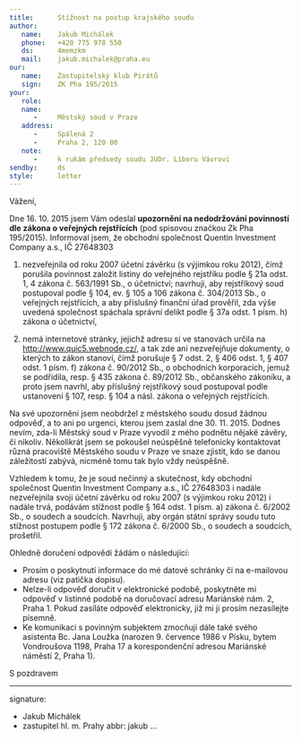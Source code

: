 ```yaml
---
title:      Stížnost na postup krajského soudu
author:
   name:    Jakub Michálek
   phone:   +420 775 978 550
   ds:      4memzkm
   mail:    jakub.michalek@praha.eu
our:
   name:    Zastupitelský klub Pirátů
   sign:    ZK Pha 195/2015
your:
   role:    
   name:
      -     Městský soud v Praze
   address:
      -     Spálená 2
      -     Praha 2, 120 00
   note:
      -     k rukám předsedy soudu JUDr. Liboru Vávrovi
sendby:     ds
style:      letter
---
```


Vážení,
 
Dne 16. 10. 2015 jsem Vám odeslal **upozornění na nedodržování povinností dle zákona o veřejných rejstřících** (pod spisovou značkou Zk Pha 195/2015). Informoval jsem, že obchodní společnost Quentin Investment Company a.s., IČ 27648303

1. nezveřejnila od roku 2007 účetní závěrku (s výjimkou roku 2012), čímž porušila povinnost založit listiny do veřejného rejstříku podle § 21a odst. 1, 4 zákona č. 563/1991 Sb., o účetnictví; navrhuji, aby rejstříkový soud postupoval podle § 104, ev. § 105 a 106 zákona č. 304/2013 Sb., o veřejných rejstřících, a aby příslušný finanční úřad prověřil, zda výše uvedená společnost spáchala správní delikt podle § 37a odst. 1 písm. h) zákona o účetnictví,

2. nemá internetové stránky, jejichž adresu si ve stanovách určila na http://www.quic5.webnode.cz/, a tak zde ani nezveřejňuje dokumenty, o kterých to zákon stanoví, čímž porušuje § 7 odst. 2, § 406 odst. 1, § 407 odst. 1 písm. f) zákona č. 90/2012 Sb.,
o obchodních korporacích, jemuž se podřídila, resp. § 435 zákona č. 89/2012 Sb., občanského zákoníku, a proto jsem navrhl, aby příslušný rejstříkový soud postupoval podle ustanovení § 107, resp. § 104 a násl. zákona o veřejných rejstřících.

Na své upozornění jsem neobdržel z městského soudu dosud žádnou odpověď, a to ani po urgenci, kterou jsem zaslal dne 30. 11. 2015. Dodnes nevím, zda-li Městský soud v Praze vyvodil z mého podnětu nějaké závěry, či nikoliv. Několikrát jsem se pokoušel neúspěšně telefonicky kontaktovat různá pracoviště Městského soudu v Praze ve snaze zjistit, kdo se danou záležitostí zabývá, nicméně tomu tak bylo vždy neúspěšně.

Vzhledem k tomu, že je soud nečinný a skutečnost, kdy obchodní společnost Quentin Investment Company a.s., IČ 27648303 i nadále nezveřejnila svoji účetní závěrku od roku 2007 (s výjimkou roku 2012) i nadále trvá, podávám stížnost podle § 164 odst. 1 písm. a) zákona č. 6/2002 Sb., o soudech a soudcích. Navrhuji, aby orgán státní správy soudu tuto stížnost postupem podle § 172 zákona č. 6/2000 Sb., o soudech a soudcích, prošetřil. 

Ohledně doručení odpovědi žádám o následující:

* Prosím o poskytnutí informace do mé datové schránky či na e-mailovou adresu (viz patička dopisu). 
* Nelze-li odpověď doručit v elektronické podobě, poskytněte mi odpověď v listinné podobě na doručovací adresu Mariánské nám. 2, Praha 1. Pokud zasíláte odpověď elektronicky, již mi ji prosím nezasílejte písemně.
* Ke komunikaci s povinným subjektem zmocňuji dále také svého asistenta Bc. Jana Loužka (narozen 9. července 1986 v Písku, bytem Vondroušova 1198, Praha 17 a korespondenční adresou Mariánské náměstí 2, Praha 1).

S pozdravem

---
signature:
  - Jakub Michálek
  - zastupitel hl. m. Prahy
abbr:       jakub
...
